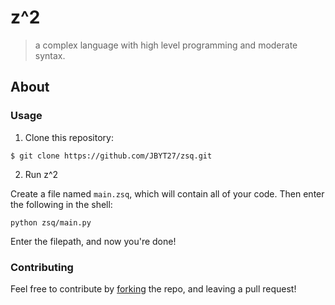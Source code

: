 # z^2
> a complex language with high level programming and moderate syntax. 

## About
### Usage
1. Clone this repository: 
```
$ git clone https://github.com/JBYT27/zsq.git
```

2. Run z^2

Create a file named `main.zsq`, which will contain all of your code. Then enter the following in the shell:
```
python zsq/main.py
```
Enter the filepath, and now you're done!

### Contributing
Feel free to contribute by [forking](https://github.com/JBYT27/zsq/network/members) the repo, and leaving a pull request!